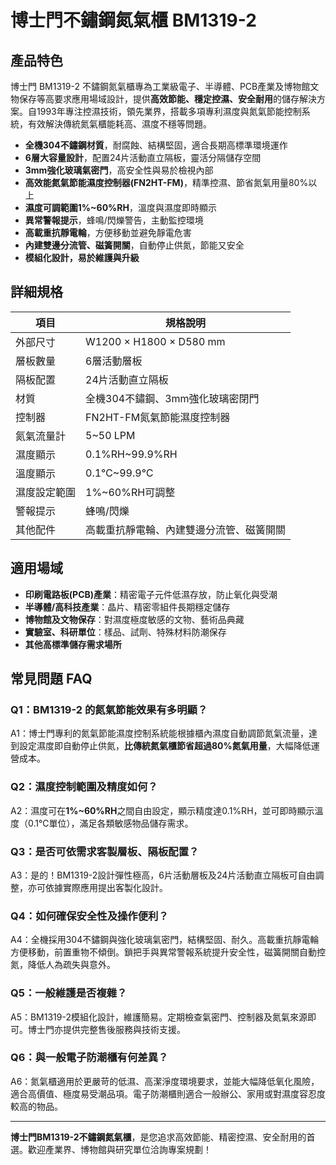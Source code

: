 # 博士門不鏽鋼氮氣櫃 BM1319-2

## 產品特色

博士門 BM1319-2 不鏽鋼氮氣櫃專為工業級電子、半導體、PCB產業及博物館文物保存等高要求應用場域設計，提供**高效節能、穩定控濕、安全耐用**的儲存解決方案。自1993年專注控濕技術，領先業界，搭載多項專利濕度與氮氣節能控制系統，有效解決傳統氮氣櫃能耗高、濕度不穩等問題。

- **全機304不鏽鋼材質**，耐腐蝕、結構堅固，適合長期高標準環境運作
- **6層大容量設計**，配置24片活動直立隔板，靈活分隔儲存空間
- **3mm強化玻璃氣密門**，高安全性與易於檢視內部
- **高效能氮氣節能濕度控制器(FN2HT-FM)**，精準控濕、節省氮氣用量80%以上
- **濕度可調範圍1%~60%RH**，溫度與濕度即時顯示
- **異常警報提示**，蜂鳴/閃爍警告，主動監控環境
- **高載重抗靜電輪**，方便移動並避免靜電危害
- **內建雙邊分流管、磁簧開關**，自動停止供氮，節能又安全
- **模組化設計，易於維護與升級**

## 詳細規格

| 項目         | 規格說明                                      |
| ------------ | --------------------------------------------- |
| 外部尺寸     | W1200 × H1800 × D580 mm                       |
| 層板數量     | 6層活動層板                                   |
| 隔板配置     | 24片活動直立隔板                              |
| 材質         | 全機304不鏽鋼、3mm強化玻璃密閉門              |
| 控制器       | FN2HT-FM氮氣節能濕度控制器                    |
| 氮氣流量計   | 5~50 LPM                                      |
| 濕度顯示     | 0.1%RH~99.9%RH                                |
| 溫度顯示     | 0.1℃~99.9℃                                    |
| 濕度設定範圍 | 1%~60%RH可調整                                |
| 警報提示     | 蜂鳴/閃爍                                     |
| 其他配件     | 高載重抗靜電輪、內建雙邊分流管、磁簧開關      |

## 適用場域

- **印刷電路板(PCB)產業**：精密電子元件低濕存放，防止氧化與受潮
- **半導體/高科技產業**：晶片、精密零組件長期穩定儲存
- **博物館及文物保存**：對濕度極度敏感的文物、藝術品典藏
- **實驗室、科研單位**：樣品、試劑、特殊材料防潮保存
- **其他高標準儲存需求場所**

## 常見問題 FAQ

### Q1：BM1319-2 的氮氣節能效果有多明顯？
A1：博士門專利的氮氣節能濕度控制系統能根據櫃內濕度自動調節氮氣流量，達到設定濕度即自動停止供氮，**比傳統氮氣櫃節省超過80%氮氣用量**，大幅降低運營成本。

### Q2：濕度控制範圍及精度如何？
A2：濕度可在**1%~60%RH**之間自由設定，顯示精度達0.1%RH，並可即時顯示溫度（0.1℃單位），滿足各類敏感物品儲存需求。

### Q3：是否可依需求客製層板、隔板配置？
A3：是的！BM1319-2設計彈性極高，6片活動層板及24片活動直立隔板可自由調整，亦可依據實際應用提出客製化設計。

### Q4：如何確保安全性及操作便利？
A4：全機採用304不鏽鋼與強化玻璃氣密門，結構堅固、耐久。高載重抗靜電輪方便移動，前置重物不傾倒。鎖把手與異常警報系統提升安全性，磁簧開關自動控氮，降低人為疏失與意外。

### Q5：一般維護是否複雜？
A5：BM1319-2模組化設計，維護簡易。定期檢查氣密門、控制器及氮氣來源即可。博士門亦提供完整售後服務與技術支援。

### Q6：與一般電子防潮櫃有何差異？
A6：氮氣櫃適用於更嚴苛的低濕、高潔淨度環境要求，並能大幅降低氧化風險，適合高價值、極度易受潮品項。電子防潮櫃則適合一般辦公、家用或對濕度容忍度較高的物品。

---

**博士門BM1319-2不鏽鋼氮氣櫃**，是您追求高效節能、精密控濕、安全耐用的首選。歡迎產業界、博物館與研究單位洽詢專案規劃！